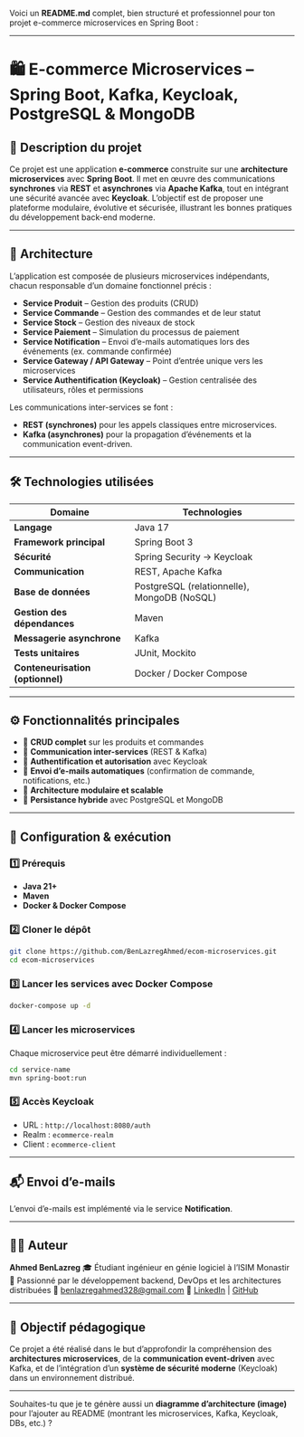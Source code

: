 Voici un **README.md** complet, bien structuré et professionnel pour ton projet e-commerce microservices en Spring Boot :

---

# 🛍️ E-commerce Microservices – Spring Boot, Kafka, Keycloak, PostgreSQL & MongoDB

## 🚀 Description du projet

Ce projet est une application **e-commerce** construite sur une **architecture microservices** avec **Spring Boot**.
Il met en œuvre des communications **synchrones** via **REST** et **asynchrones** via **Apache Kafka**, tout en intégrant une sécurité avancée avec **Keycloak**.
L’objectif est de proposer une plateforme modulaire, évolutive et sécurisée, illustrant les bonnes pratiques du développement back-end moderne.

---

## 🧩 Architecture

L’application est composée de plusieurs microservices indépendants, chacun responsable d’un domaine fonctionnel précis :

* **Service Produit** – Gestion des produits (CRUD)
* **Service Commande** – Gestion des commandes et de leur statut
* **Service Stock** – Gestion des niveaux de stock
* **Service Paiement** – Simulation du processus de paiement
* **Service Notification** – Envoi d’e-mails automatiques lors des événements (ex. commande confirmée)
* **Service Gateway / API Gateway** – Point d’entrée unique vers les microservices
* **Service Authentification (Keycloak)** – Gestion centralisée des utilisateurs, rôles et permissions

Les communications inter-services se font :

* **REST (synchrones)** pour les appels classiques entre microservices.
* **Kafka (asynchrones)** pour la propagation d’événements et la communication event-driven.

---

## 🛠️ Technologies utilisées

| Domaine                          | Technologies                                |
| -------------------------------- | ------------------------------------------- |
| **Langage**                      | Java 17                                     |
| **Framework principal**          | Spring Boot 3                               |
| **Sécurité**                     | Spring Security → Keycloak                  |
| **Communication**                | REST, Apache Kafka                          |
| **Base de données**              | PostgreSQL (relationnelle), MongoDB (NoSQL) |
| **Gestion des dépendances**      | Maven                                       |
| **Messagerie asynchrone**        | Kafka                                       |
| **Tests unitaires**              | JUnit, Mockito                              |
| **Conteneurisation (optionnel)** | Docker / Docker Compose                     |

---

## ⚙️ Fonctionnalités principales

* 🧾 **CRUD complet** sur les produits et commandes
* 🔄 **Communication inter-services** (REST & Kafka)
* 🔐 **Authentification et autorisation** avec Keycloak
* 💌 **Envoi d’e-mails automatiques** (confirmation de commande, notifications, etc.)
* 🧱 **Architecture modulaire et scalable**
* 🧮 **Persistance hybride** avec PostgreSQL et MongoDB

---

## 🧰 Configuration & exécution

### 1️⃣ Prérequis

* **Java 21+**
* **Maven**
* **Docker & Docker Compose**

### 2️⃣ Cloner le dépôt

```bash
git clone https://github.com/BenLazregAhmed/ecom-microservices.git
cd ecom-microservices
```

### 3️⃣ Lancer les services avec Docker Compose

```bash
docker-compose up -d
```

### 4️⃣ Lancer les microservices

Chaque microservice peut être démarré individuellement :

```bash
cd service-name
mvn spring-boot:run
```

### 5️⃣ Accès Keycloak

* URL : `http://localhost:8080/auth`
* Realm : `ecommerce-realm`
* Client : `ecommerce-client`

---

## 📬 Envoi d’e-mails

L’envoi d’e-mails est implémenté via le service **Notification**.

---

## 🧑‍💻 Auteur

**Ahmed BenLazreg**
🎓 Étudiant ingénieur en génie logiciel à l’ISIM Monastir
💼 Passionné par le développement backend, DevOps et les architectures distribuées
📧 [benlazregahmed328@gmail.com](mailto:benlazregahmed328@gmail.com)
🔗 [LinkedIn](https://www.linkedin.com/in/ahmed-benlazreg-9b34a6261/) | [GitHub](https://github.com/BenLazregAhmed)

---

## 🏁 Objectif pédagogique

Ce projet a été réalisé dans le but d’approfondir la compréhension des **architectures microservices**,
de la **communication event-driven** avec Kafka, et de l’intégration d’un **système de sécurité moderne** (Keycloak) dans un environnement distribué.

---

Souhaites-tu que je te génère aussi un **diagramme d’architecture (image)** pour l’ajouter au README (montrant les microservices, Kafka, Keycloak, DBs, etc.) ?
